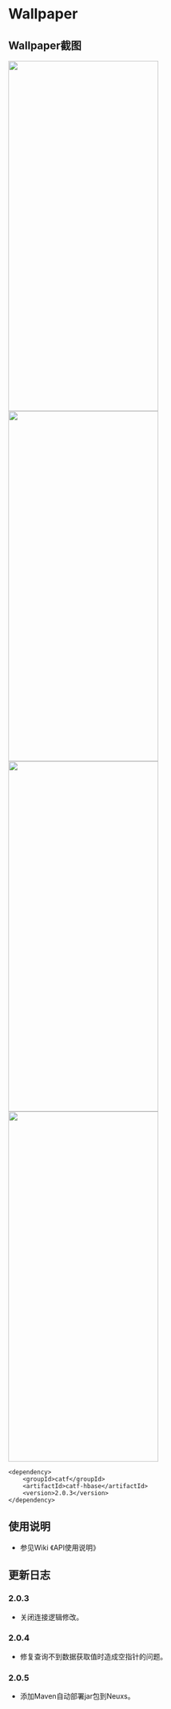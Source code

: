 # Wallpaper
 
## Wallpaper截图

<img src="https://user-images.githubusercontent.com/28673083/167371634-1f7b9f6f-7ed7-4006-94a2-91018fc79567.png" width="300" height="700" >
<img src="https://user-images.githubusercontent.com/28673083/167371638-4c1e2829-1ac9-4412-8664-83c0295d095f.png" width="300" height="700">
<img src="https://user-images.githubusercontent.com/28673083/167371655-c599bbaa-ae48-43bb-8a02-7270eb89ab6c.png" width="300" height="700" >
<img src="https://user-images.githubusercontent.com/28673083/167371647-be8f4e52-d25a-496a-9632-c6152741ad53.png" width="300" height="700" >

```
<dependency>
    <groupId>catf</groupId>
    <artifactId>catf-hbase</artifactId>
    <version>2.0.3</version>
</dependency>
```
 
## 使用说明
 
+ 参见Wiki 《API使用说明》
 
## 更新日志
 
### 2.0.3
 
+ 关闭连接逻辑修改。
 
### 2.0.4
 
+ 修复查询不到数据获取值时造成空指针的问题。
 
### 2.0.5
 
+ 添加Maven自动部署jar包到Neuxs。
